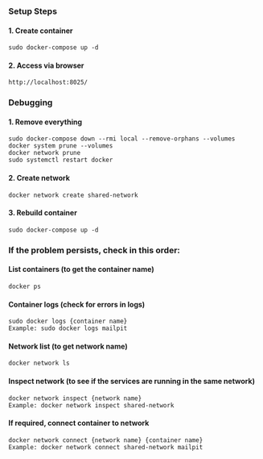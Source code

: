 ### Setup Steps

#### 1. Create container 

    sudo docker-compose up -d

#### 2. Access via browser 
    http://localhost:8025/


### Debugging

#### 1. Remove everything 
    sudo docker-compose down --rmi local --remove-orphans --volumes 
    docker system prune --volumes 
    docker network prune 
    sudo systemctl restart docker

#### 2. Create network
    docker network create shared-network

#### 3. Rebuild container
    sudo docker-compose up -d 

### If the problem persists, check in this order: 

#### List containers (to get the container name)
    docker ps

#### Container logs (check for errors in logs)
    sudo docker logs {container name}
    Example: sudo docker logs mailpit

#### Network list (to get network name)
    docker network ls

#### Inspect network (to see if the services are running in the same network)
    docker network inspect {network name}
    Example: docker network inspect shared-network

#### If required, connect container to network 
    docker network connect {network name} {container name}
    Example: docker network connect shared-network mailpit